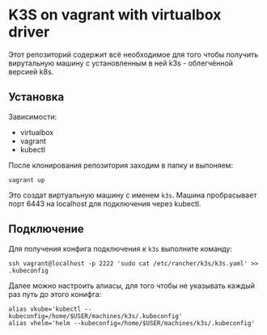 # K3S on vagrant with virtualbox driver #

Этот репозиторий содержит всё необходимое для того чтобы получить вирутальную машину с установленным в ней  k3s - облегчённой версией k8s.

## Установка ##

Зависимости:

- virtualbox
- vagrant
- kubectl

После клонирования репозитория заходим в папку и выпоняем:
```
vagrant up
```

Это создат виртуальную машину с именем `k3s`.
Машина пробрасывает порт 6443 на localhost для подключения через kubectl.

## Подключение ##
Для получения конфига подключения к `k3s` выполните команду:
```
ssh vagrant@localhost -p 2222 'sudo cat /etc/rancher/k3s/k3s.yaml' >> .kubeconfig
```
Далее можно настроить алиасы, для того чтобы не указывать каждый раз путь до этого конифга:
```
alias vkube='kubectl --kubeconfig=/home/$USER/machines/k3s/.kubeconfig'
alias vhelm='helm --kubeconfig=/home/$USER/machines/k3s/.kubeconfig'
```
